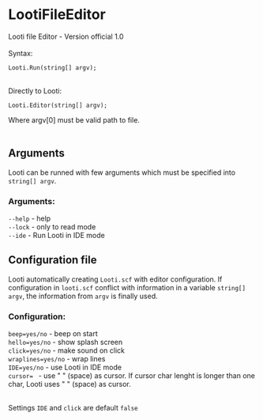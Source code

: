 # LootiFileEditor
Looti file Editor - Version official 1.0
<br><br>
Syntax:
```
Looti.Run(string[] argv);
```
<br>
Directly to Looti:

```
Looti.Editor(string[] argv);
```
Where argv[0] must be valid path to file.
<br>
<br>

## Arguments

Looti can be runned with few arguments which must be specified  into `string[] argv`.

### Arguments:

`--help` - help<br>
`--lock` - only to read mode<br>
`--ide` - Run Looti in IDE mode<br>

## Configuration file

Looti automatically creating `Looti.scf` with editor configuration. If configuration in `looti.scf` conflict with information in a variable
`string[] argv`, the information from `argv` is finally used. <br>

### Configuration:

`beep=yes/no` - beep on start<br>
`hello=yes/no` - show splash screen<br>
`click=yes/no` - make sound on click<br>
`wraplines=yes/no` - wrap lines<br>
`IDE=yes/no` - use Looti in IDE mode<br>
`cursor= ` - use " " (space) as cursor. If cursor char lenght is longer than one char, Looti uses " " (space) as cursor.

<br>Settings `IDE` and `click` are default `false`


